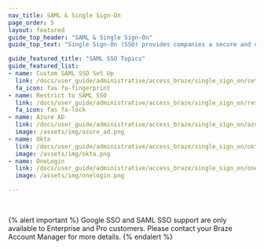 ```yaml
---
nav_title: SAML & Single Sign-On
page_order: 5
layout: featured
guide_top_header: "SAML & Single Sign-On"
guide_top_text: "Single Sign-On (SSO) provides companies a secure and centralized way of controlling access to the Braze dashboard. In short, a single set of credentials can be used to access different applications, including Braze. <br> <br> Braze supports Google SSO support via Open ID Connect and SAML SSO which supports the latest Security Assertion Markup Language (SAML 2.0) industry standards."

guide_featured_title: "SAML SSO Topics"
guide_featured_list:
- name: Custom SAML SSO Set Up
  link: /docs/user_guide/administrative/access_braze/single_sign_on/set_up/
  fa_icon: fas fa-fingerprint
- name: Restrict to SAML SSO
  link: /docs/user_guide/administrative/access_braze/single_sign_on/restriction/
  fa_icon: fas fa-lock
- name: Azure AD
  link: /docs/user_guide/administrative/access_braze/single_sign_on/azure_ad/
  image: /assets/img/azure_ad.png
- name: Okta
  link: /docs/user_guide/administrative/access_braze/single_sign_on/okta/
  image: /assets/img/okta.png
- name: OneLogin
  link: /docs/user_guide/administrative/access_braze/single_sign_on/onelogin/
  image: /assets/img/onelogin.png

---
```


<br>

{% alert important %}
Google SSO and SAML SSO support are only available to Enterprise and Pro customers. Please contact your Braze Account Manager for more details.
{% endalert %}

<br>
